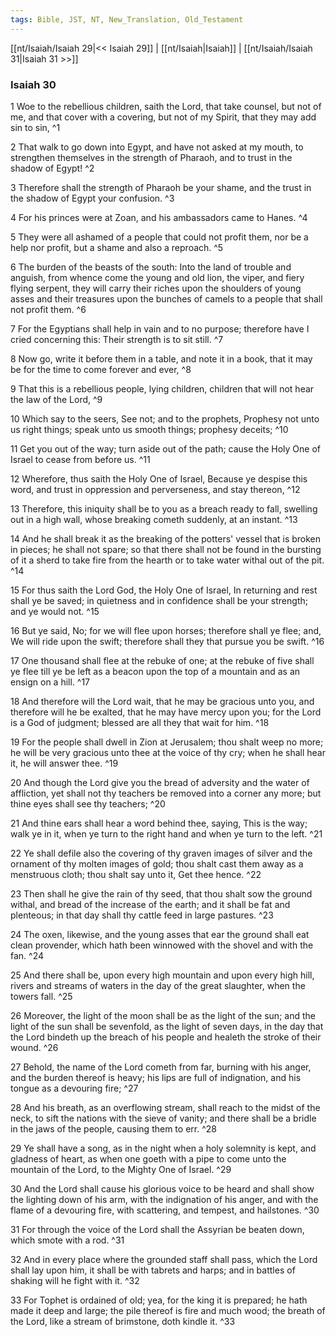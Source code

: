 ```yaml
---
tags: Bible, JST, NT, New_Translation, Old_Testament
---
```


[[nt/Isaiah/Isaiah 29|<< Isaiah 29]] | [[nt/Isaiah|Isaiah]] | [[nt/Isaiah/Isaiah 31|Isaiah 31 >>]]

### Isaiah 30

1 Woe to the rebellious children, saith the Lord, that take counsel, but not of me, and that cover with a covering, but not of my Spirit, that they may add sin to sin,  ^1

2 That walk to go down into Egypt, and have not asked at my mouth, to strengthen themselves in the strength of Pharaoh, and to trust in the shadow of Egypt!  ^2

3 Therefore shall the strength of Pharaoh be your shame, and the trust in the shadow of Egypt your confusion.  ^3

4 For his princes were at Zoan, and his ambassadors came to Hanes.  ^4

5 They were all ashamed of a people that could not profit them, nor be a help nor profit, but a shame and also a reproach.  ^5

6 The burden of the beasts of the south: Into the land of trouble and anguish, from whence come the young and old lion, the viper, and fiery flying serpent, they will carry their riches upon the shoulders of young asses and their treasures upon the bunches of camels to a people that shall not profit them.  ^6

7 For the Egyptians shall help in vain and to no purpose; therefore have I cried concerning this: Their strength is to sit still.  ^7

8 Now go, write it before them in a table, and note it in a book, that it may be for the time to come forever and ever,  ^8

9 That this is a rebellious people, lying children, children that will not hear the law of the Lord,  ^9

10 Which say to the seers, See not; and to the prophets, Prophesy not unto us right things; speak unto us smooth things; prophesy deceits;  ^10

11 Get you out of the way; turn aside out of the path; cause the Holy One of Israel to cease from before us.  ^11

12 Wherefore, thus saith the Holy One of Israel, Because ye despise this word, and trust in oppression and perverseness, and stay thereon,  ^12

13 Therefore, this iniquity shall be to you as a breach ready to fall, swelling out in a high wall, whose breaking cometh suddenly, at an instant.  ^13

14 And he shall break it as the breaking of the potters\' vessel that is broken in pieces; he shall not spare; so that there shall not be found in the bursting of it a sherd to take fire from the hearth or to take water withal out of the pit.  ^14

15 For thus saith the Lord God, the Holy One of Israel, In returning and rest shall ye be saved; in quietness and in confidence shall be your strength; and ye would not.  ^15

16 But ye said, No; for we will flee upon horses; therefore shall ye flee; and, We will ride upon the swift; therefore shall they that pursue you be swift.  ^16

17 One thousand shall flee at the rebuke of one; at the rebuke of five shall ye flee till ye be left as a beacon upon the top of a mountain and as an ensign on a hill.  ^17

18 And therefore will the Lord wait, that he may be gracious unto you, and therefore will he be exalted, that he may have mercy upon you; for the Lord is a God of judgment; blessed are all they that wait for him.  ^18

19 For the people shall dwell in Zion at Jerusalem; thou shalt weep no more; he will be very gracious unto thee at the voice of thy cry; when he shall hear it, he will answer thee.  ^19

20 And though the Lord give you the bread of adversity and the water of affliction, yet shall not thy teachers be removed into a corner any more; but thine eyes shall see thy teachers;  ^20

21 And thine ears shall hear a word behind thee, saying, This is the way; walk ye in it, when ye turn to the right hand and when ye turn to the left.  ^21

22 Ye shall defile also the covering of thy graven images of silver and the ornament of thy molten images of gold; thou shalt cast them away as a menstruous cloth; thou shalt say unto it, Get thee hence.  ^22

23 Then shall he give the rain of thy seed, that thou shalt sow the ground withal, and bread of the increase of the earth; and it shall be fat and plenteous; in that day shall thy cattle feed in large pastures.  ^23

24 The oxen, likewise, and the young asses that ear the ground shall eat clean provender, which hath been winnowed with the shovel and with the fan.  ^24

25 And there shall be, upon every high mountain and upon every high hill, rivers and streams of waters in the day of the great slaughter, when the towers fall.  ^25

26 Moreover, the light of the moon shall be as the light of the sun; and the light of the sun shall be sevenfold, as the light of seven days, in the day that the Lord bindeth up the breach of his people and healeth the stroke of their wound.  ^26

27 Behold, the name of the Lord cometh from far, burning with his anger, and the burden thereof is heavy; his lips are full of indignation, and his tongue as a devouring fire;  ^27

28 And his breath, as an overflowing stream, shall reach to the midst of the neck, to sift the nations with the sieve of vanity; and there shall be a bridle in the jaws of the people, causing them to err.  ^28

29 Ye shall have a song, as in the night when a holy solemnity is kept, and gladness of heart, as when one goeth with a pipe to come unto the mountain of the Lord, to the Mighty One of Israel.  ^29

30 And the Lord shall cause his glorious voice to be heard and shall show the lighting down of his arm, with the indignation of his anger, and with the flame of a devouring fire, with scattering, and tempest, and hailstones.  ^30

31 For through the voice of the Lord shall the Assyrian be beaten down, which smote with a rod.  ^31

32 And in every place where the grounded staff shall pass, which the Lord shall lay upon him, it shall be with tabrets and harps; and in battles of shaking will he fight with it.  ^32

33 For Tophet is ordained of old; yea, for the king it is prepared; he hath made it deep and large; the pile thereof is fire and much wood; the breath of the Lord, like a stream of brimstone, doth kindle it.  ^33

 
